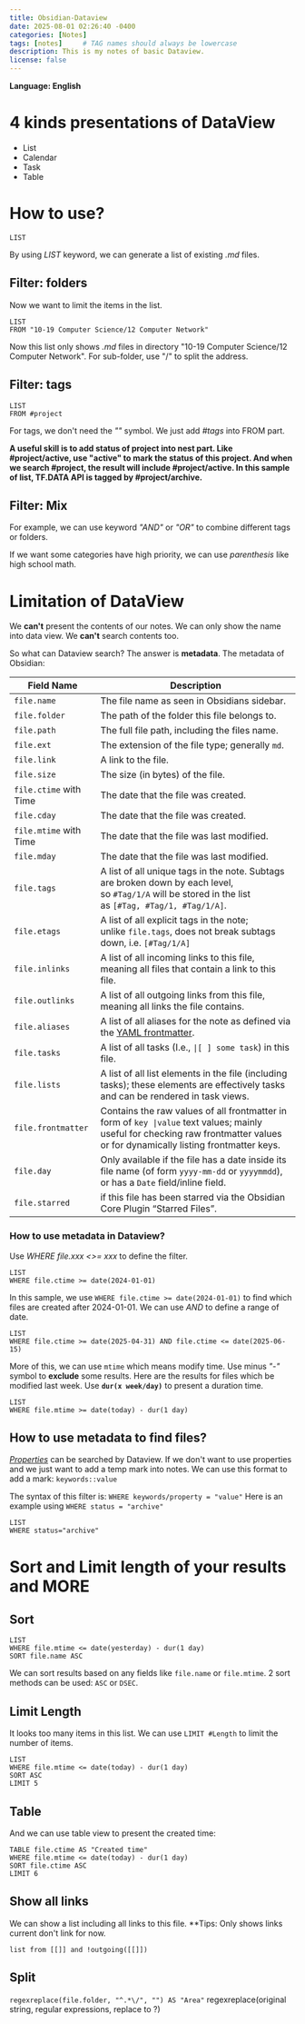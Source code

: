```yaml
---
title: Obsidian-Dataview
date: 2025-08-01 02:26:40 -0400
categories: [Notes]
tags: [notes]     # TAG names should always be lowercase
description: This is my notes of basic Dataview.
license: false
---
```

**Language: English**

# 4 kinds presentations of DataView
- List
- Calendar
- Task
- Table

# How to use?
```dataview
LIST
```
By using *LIST* keyword, we can generate a list of existing *.md* files.
## Filter: folders
Now we want to limit the items in the list.
```dataview
LIST
FROM "10-19 Computer Science/12 Computer Network"
```
Now this list only shows *.md* files in directory "10-19 Computer Science/12 Computer Network".
For sub-folder, use "/" to split the address.
## Filter: tags
```dataview
LIST
FROM #project
```
For tags, we don't need the *""* symbol. We just add *\#tags* into FROM part.

**A useful skill is to add status of project into nest part. Like \#project/active, use "active" to mark the status of this project. And when we search \#project, the result will include \#project/active. In this sample of list, TF.DATA API is tagged by \#project/archive.**

## Filter: Mix
For example, we can use keyword *"AND"* or *"OR"* to combine different tags or folders. 

If we want some categories have high priority, we can use *parenthesis* like high school math.

# Limitation of DataView
We **can't** present the contents of our notes. We can only show the name into data view. We **can't** search contents too.

So what can Dataview search? The answer is **metadata**.
The metadata of Obsidian:

| Field Name             | Description                                                                                                                                                                     |
| ---------------------- | ------------------------------------------------------------------------------------------------------------------------------------------------------------------------------- |
| `file.name`            | The file name as seen in Obsidians sidebar.                                                                                                                                     |
| `file.folder`          | The path of the folder this file belongs to.                                                                                                                                    |
| `file.path`            | The full file path, including the files name.                                                                                                                                   |
| `file.ext`             | The extension of the file type; generally `md`.                                                                                                                                 |
| `file.link`            | A link to the file.                                                                                                                                                             |
| `file.size`            | The size (in bytes) of the file.                                                                                                                                                |
| `file.ctime` with Time | The date that the file was created.                                                                                                                                             |
| `file.cday`            | The date that the file was created.                                                                                                                                             |
| `file.mtime` with Time | The date that the file was last modified.                                                                                                                                       |
| `file.mday`            | The date that the file was last modified.                                                                                                                                       |
| `file.tags`            | A list of all unique tags in the note. Subtags are broken down by each level, so `#Tag/1/A` will be stored in the list as `[#Tag, #Tag/1, #Tag/1/A]`.                           |
| `file.etags`           | A list of all explicit tags in the note; unlike `file.tags`, does not break subtags down, i.e. `[#Tag/1/A]`                                                                     |
| `file.inlinks`         | A list of all incoming links to this file, meaning all files that contain a link to this file.                                                                                  |
| `file.outlinks`        | A list of all outgoing links from this file, meaning all links the file contains.                                                                                               |
| `file.aliases`         | A list of all aliases for the note as defined via the [YAML frontmatter](https://help.obsidian.md/How+to/Add+aliases+to+note).                                                  |
| `file.tasks`           | A list of all tasks (I.e., `\|[ ] some task`) in this file.                                                                                                                     |
| `file.lists`           | A list of all list elements in the file (including tasks); these elements are effectively tasks and can be rendered in task views.                                              |
| `file.frontmatter`     | Contains the raw values of all frontmatter in form of `key \|value` text values; mainly useful for checking raw frontmatter values or for dynamically listing frontmatter keys. |
| `file.day`             | Only available if the file has a date inside its file name (of form `yyyy-mm-dd` or `yyyymmdd`), or has a `Date` field/inline field.                                            |
| `file.starred`         | if this file has been starred via the Obsidian Core Plugin “Starred Files”.                                                                                                     |

### How to use metadata in Dataview?
Use *WHERE file.xxx <>= xxx* to define the filter.
```dataview
LIST
WHERE file.ctime >= date(2024-01-01)
```
In this sample, we use `WHERE file.ctime >= date(2024-01-01)` to find which files are created after 2024-01-01. We can use *AND* to define a range of date.
```dataview
LIST
WHERE file.ctime >= date(2025-04-31) AND file.ctime <= date(2025-06-15)
```

More of this, we can use `mtime` which means modify time. Use minus *"-"* symbol to **exclude** some results. Here are the results for files which be modified last week. Use **`dur(x week/day)`** to present a duration time.
```dataview
LIST
WHERE file.mtime >= date(today) - dur(1 day)
```


## How to use metadata to find files?
*[Properties](https://help.obsidian.md/properties)* can be searched by Dataview. If we don't want to use properties and we just want to add a temp mark into notes. We can use this format to add a mark:
	`keywords::value`

The syntax of this filter is: `WHERE keywords/property = "value"`
Here is an example using `WHERE status = "archive"`
```dataview
LIST
WHERE status="archive"
```

# Sort and Limit length of your results and MORE
## Sort
```dataview
LIST
WHERE file.mtime <= date(yesterday) - dur(1 day)
SORT file.name ASC
```
 We can sort results based on any fields like `file.name` or `file.mtime`. 2 sort methods can be used: `ASC` or `DSEC`.
## Limit Length
 
It looks too many items in this list. We can use `LIMIT #Length` to limit the number of items.
```dataview
LIST
WHERE file.mtime <= date(today) - dur(1 day)
SORT ASC
LIMIT 5
```

## Table 
And we can use table view to present the created time:
```dataview
TABLE file.ctime AS "Created time"
WHERE file.mtime <= date(today) - dur(1 day)
SORT file.ctime ASC
LIMIT 6
```
## Show all links
We can show a list including all links to this file.
**Tips: Only shows links current don't link for now.
```dataview 
list from [[]] and !outgoing([[]])
```


## Split
`regexreplace(file.folder, "^.*\/", "") AS "Area"`
regexreplace(original string, regular expressions, replace to ?)







